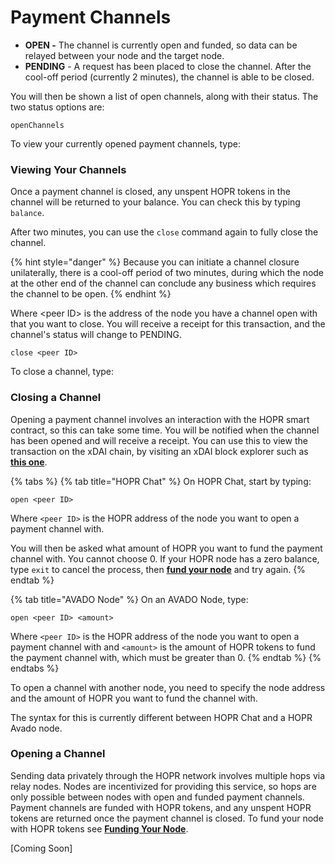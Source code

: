 # Payment Channels

* **OPEN -** The channel is currently open and funded, so data can be relayed between your node and the target node.
* **PENDING** - A request has been placed to close the channel. After the cool-off period \(currently 2 minutes\), the channel is able to be closed.

You will then be shown a list of open channels, along with their status. The two status options are:

```text
openChannels
```

To view your currently opened payment channels, type:

### Viewing Your Channels

Once a payment channel is closed, any unspent HOPR tokens in the channel will be returned to your balance. You can check this by typing `balance`.

After two minutes, you can use the `close` command again to fully close the channel.

{% hint style="danger" %}
Because you can initiate a channel closure unilaterally, there is a cool-off period of two minutes, during which the node at the other end of the channel can conclude any business which requires the channel to be open.
{% endhint %}

Where &lt;peer ID&gt; is the address of the node you have a channel open with that you want to close. You will receive a receipt for this transaction, and the channel's status will change to PENDING.

```text
close <peer ID>
```

To close a channel, type:

### Closing a Channel

Opening a payment channel involves an interaction with the HOPR smart contract, so this can take some time. You will be notified when the channel has been opened and will receive a receipt. You can use this to view the transaction on the xDAI chain, by visiting an xDAI block explorer such as [**this one**](https://blockscout.com/poa/xdai/).

{% tabs %}
{% tab title="HOPR Chat" %}
On HOPR Chat, start by typing:

```text
open <peer ID>
```

Where `<peer ID>` is the HOPR address of the node you want to open a payment channel with.  
  
You will then be asked what amount of HOPR you want to fund the payment channel with. You cannot choose 0. If your HOPR node has a zero balance, type `exit` to cancel the process, then [**fund your node**](../getting-started/funding-your-node.md) and try again.
{% endtab %}

{% tab title="AVADO Node" %}
On an AVADO Node, type:

```text
open <peer ID> <amount>
```

Where `<peer ID>` is the HOPR address of the node you want to open a payment channel with and `<amount>` is the amount of HOPR tokens to fund the payment channel with, which must be greater than 0.
{% endtab %}
{% endtabs %}

To open a channel with another node, you need to specify the node address and the amount of HOPR you want to fund the channel with.  
  
The syntax for this is currently different between HOPR Chat and a HOPR Avado node.

### Opening a Channel

Sending data privately through the HOPR network involves multiple hops via relay nodes. Nodes are incentivized for providing this service, so hops are only possible between nodes with open and funded payment channels. Payment channels are funded with HOPR tokens, and any unspent HOPR tokens are returned once the payment channel is closed. To fund your node with HOPR tokens see [**Funding Your Node**](../getting-started/funding-your-node.md).

\[Coming Soon\]

